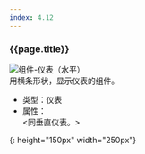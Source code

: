 ```yaml
---
index: 4.12
---
```

### {{page.title}}
![组件-仪表（水平）][gauge-horizontal-01]  
用横条形状，显示仪表的组件。

- 类型：仪表
- 属性：  
  <同垂直仪表。>


[gauge-horizontal-01]: {{site.baseurl}}/assets/components/gauge-horizontal-01.png
{: height="150px" width="250px"}